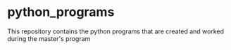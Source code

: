 # python_programs
This repository contains the python programs that are created and worked during the master's program
